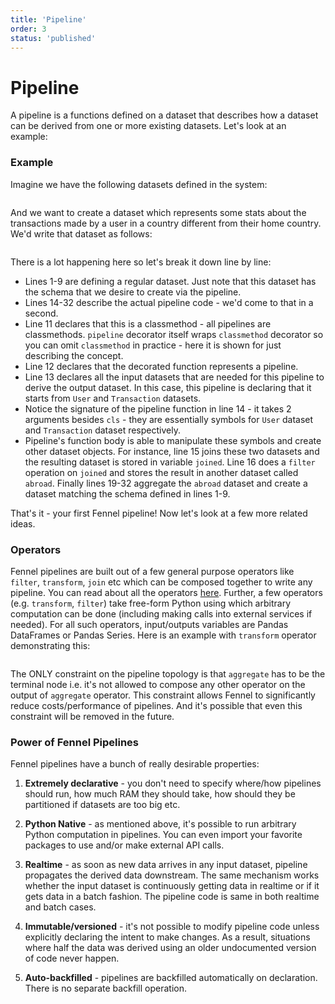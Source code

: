 ```yaml
---
title: 'Pipeline'
order: 3
status: 'published'
---
```


# Pipeline

A pipeline is a functions defined on a dataset that describes how a dataset can
be derived from one or more existing datasets. Let's look at an example:

### Example

Imagine we have the following datasets defined in the system:

<pre snippet="datasets/pipelines#data_sets"></pre>


And we want to create a dataset which represents some stats about the
transactions made by a user in a country different from their home country.
We'd write that dataset as follows:

<pre snippet="datasets/pipelines#pipeline"></pre>

There is a lot happening here so let's break it down line by line:

* Lines 1-9 are defining a regular dataset. Just note that this dataset has the
 schema that we desire to create via the pipeline.
* Lines 14-32 describe the actual pipeline code - we'd come to that in a second.
* Line 11 declares that this is a classmethod - all pipelines are classmethods.
`pipeline` decorator itself wraps `classmethod` decorator so you can omit
`classmethod` in practice - here it is shown for just describing the concept.
* Line 12 declares that the decorated function represents a pipeline.
* Line 13 declares all the input datasets that are needed for this pipeline to
 derive the output dataset. In this case, this pipeline is declaring that it
 starts from `User` and `Transaction` datasets.
* Notice the signature of the pipeline function in line 14 - it takes 2 arguments
besides `cls` - they are essentially symbols for `User` dataset and `Transaction`
dataset respectively.
* Pipeline's function body is able to manipulate these symbols and create other dataset
objects. For instance, line 15 joins these two datasets and the resulting dataset
is stored in variable `joined`. Line 16 does a `filter` operation on `joined` and
stores the result in another dataset called `abroad`. Finally lines 19-32
aggregate the `abroad` dataset and create a dataset matching the schema defined
in lines 1-9.

That's it - your first Fennel pipeline! Now let's look at a few more related
ideas.

### Operators

Fennel pipelines are built out of a few general purpose operators like `filter`,
`transform`, `join` etc which can be composed together to write any pipeline.
You can read about all the operators [here](/concepts/pipeline#operators). Further,
a few operators (e.g. `transform`, `filter`) take free-form Python using which
arbitrary computation can be done (including making calls into external services
if needed). For all such operators, input/outputs variables are Pandas DataFrames
or Pandas Series. Here is an example with `transform` operator demonstrating this:

<pre snippet="datasets/pipelines#transform_pipeline"></pre>


The ONLY constraint on the pipeline topology is that `aggregate` has to be the
terminal node i.e. it's not allowed to compose any other operator on the output
of `aggregate` operator. This constraint allows Fennel to
significantly reduce costs/performance of pipelines. And it's possible that even this
constraint will be removed in the future.


### Power of Fennel Pipelines

Fennel pipelines have a bunch of really desirable properties:

1. **Extremely declarative** - you don't need to specify where/how pipelines should
    run, how much RAM they should take, how should they be partitioned if datasets
    are too big etc.

2. **Python Native** - as mentioned above, it's possible to run arbitrary Python
   computation in pipelines. You can even import your favorite packages to use
   and/or make external API calls.

3. **Realtime** - as soon as new data arrives in any input dataset, pipeline
   propagates the derived data downstream. The same mechanism works whether
   the input dataset is continuously getting data in realtime or if it gets data
   in a batch fashion. The pipeline code is same in both realtime and batch cases.

4. **Immutable/versioned** - it's not possible to modify pipeline code unless explicitly
   declaring the intent to make changes. As a result, situations where half the data
   was derived using an older undocumented version of code never happen.

5. **Auto-backfilled** - pipelines are backfilled automatically on declaration. There
   is no separate backfill operation.
